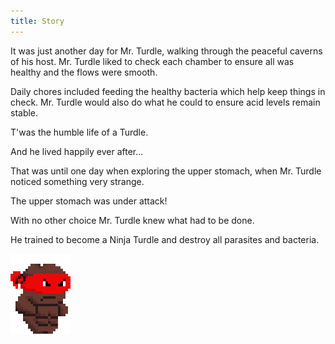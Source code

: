```yaml
---
title: Story
---
```


It was just another day for Mr. Turdle, walking through the peaceful caverns of his host. Mr. Turdle liked to check each chamber to ensure all was healthy and the flows were smooth.

Daily chores included feeding the healthy bacteria which help keep things in check. Mr. Turdle would also do what he could to ensure acid levels remain stable.

T'was the humble life of a Turdle.

And he lived happily ever after...

That was until one day when exploring the upper stomach, when Mr. Turdle noticed something very strange.

The upper stomach was under attack!

With no other choice Mr. Turdle knew what had to be done.

He trained to become a Ninja Turdle and destroy all parasites and bacteria.

<img src="/images/ninja_large.png"/>
